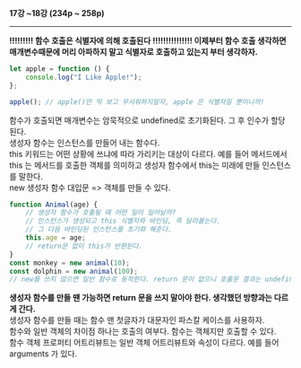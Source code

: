 __17강 ~18강 (234p ~ 258p)__
***
__!!!!!!!!! 함수 호출은 식별자에 의해 호출된다 !!!!!!!!!!!!!!! 이제부터 함수 호출 생각하면 매개변수때문에 머리 아파하지 말고 식별자로 호출하고 있는지 부터 생각하자.__   
```javascript
let apple = function () {
    console.log("I Like Apple!");
};

apple(); // apple()만 띡 보고 무서워하지말자, apple 은 식별자일 뿐이니까!
```
함수가 호출되면 매개변수는 암묵적으로 undefined로 초기화된다. 그 후 인수가 할당된다.   
생성자 함수는 인스턴스를 만들어 내는 함수다.    
this 키워드는 어떤 상황에 쓰냐에 따라 가리키는 대상이 다르다. 예를 들어 메서드에서 this 는 메서드를 호출한 객체를 의미하고 생성자 함수에서 this는 미래에 만들 인스턴스를 말한다.   
new 생성자 함수 대입문 => 객체를 만들 수 있다.   
```javascript
function Animal(age) {
    // 생성자 함수가 호출될 때 어떤 일이 일어날까? 
    // 인스턴스가 생성되고 this 식별자와 바인딩, 즉 달라붙는다.
    // 그 다음 바인딩된 인스턴스를 초기화 해준다. 
    this.age = age;
    // return문 없이 this가 반환된다. 
}
const monkey = new animal(10);
const dolphin = new animal(100);
// new를 쓰지 않으면 일반 함수로 동작한다. return 문이 없으니 호출문 결과는 undefined가 된다.
```
__생성자 함수를 만들 땐 가능하면 return 문을 쓰지 말아야 한다. 생각했던 방향과는 다르게 간다.__   
생성자 함수를 만들 때는 함수 맨 첫글자가 대문자인 파스칼 케이스를 사용하자.  
함수와 일반 객체의 차이점 하나는 호출의 여부다. 함수는 객체지만 호출할 수 있다.   
함수 객체 프로퍼티 어트리뷰트는 일반 객체 어트리뷰트와 속성이 다르다. 예를 들어 arguments 가 있다.   







